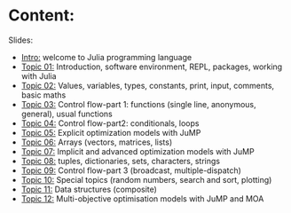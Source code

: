 # Content: 

Slides:

-   [Intro:](00.Introduction.pdf) welcome to Julia programming language
-   [Topic 01:](01.Topic1.ecosystem.pdf) Introduction, software environment, REPL, packages, working with Julia
-   [Topic 02:](02.Topic2.basics.pdf) Values, variables, types, constants, print, input, comments, basic maths
-   [Topic 03:](03.Topic3.controlflowPart1.pdf) Control flow-part 1: functions (single line, anonymous, general), usual functions
-   [Topic 04:](04.Topic4.controlflowPart2.pdf) Control flow-part2: conditionals, loops
-   [Topic 05:](05.Topic5.JumpPart1.pdf) Explicit optimization models with JuMP
-   [Topic 06:](06.Topic6.datastructuresPart1.pdf) Arrays (vectors, matrices, lists)
-   [Topic 07:](07.Topic7.JumpPart2.pdf) Implicit and advanced optimization models with JuMP
-   [Topic 08:](08.Topic8.datastructuresPart2.pdf) tuples, dictionaries, sets, characters, strings
-   [Topic 09:](09.Topic9.controlflowPart2.pdf) Control flow-part 3 (broadcast, multiple-dispatch)
-   [Topic 10:](10.Topic11.compositeStru.pdf) Special topics (random numbers, search and sort, plotting)
-   [Topic 11:](11.Topic11.compositeStru.pdf) Data structures (composite)
-   [Topic 12:](12.Topic12.vOptSolver2023.pdf) Multi-objective optimisation models with JuMP and MOA
